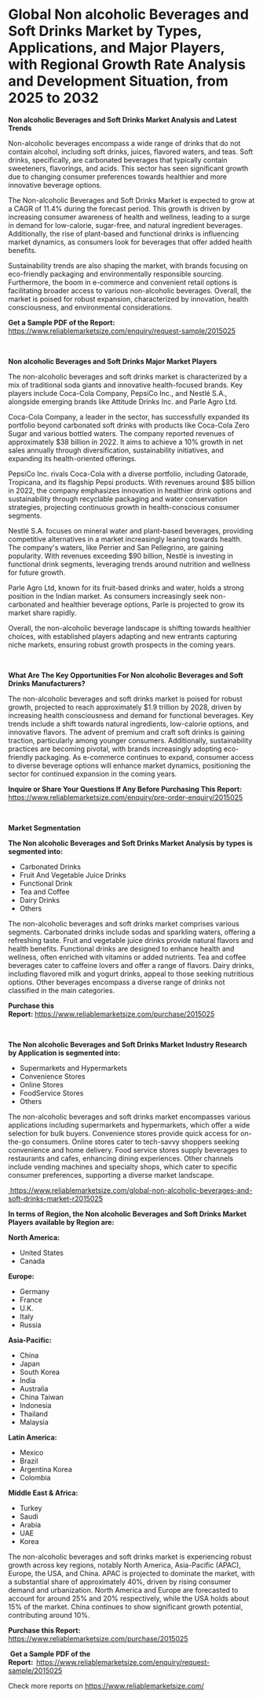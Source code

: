 <p><h1>Global Non alcoholic Beverages and Soft Drinks Market by Types, Applications, and Major Players, with Regional Growth Rate Analysis and Development Situation, from 2025 to 2032</h1></p><p><strong>Non alcoholic Beverages and Soft Drinks Market Analysis and Latest Trends</strong></p>
<p><p>Non-alcoholic beverages encompass a wide range of drinks that do not contain alcohol, including soft drinks, juices, flavored waters, and teas. Soft drinks, specifically, are carbonated beverages that typically contain sweeteners, flavorings, and acids. This sector has seen significant growth due to changing consumer preferences towards healthier and more innovative beverage options.</p><p>The Non-alcoholic Beverages and Soft Drinks Market is expected to grow at a CAGR of 11.4% during the forecast period. This growth is driven by increasing consumer awareness of health and wellness, leading to a surge in demand for low-calorie, sugar-free, and natural ingredient beverages. Additionally, the rise of plant-based and functional drinks is influencing market dynamics, as consumers look for beverages that offer added health benefits. </p><p>Sustainability trends are also shaping the market, with brands focusing on eco-friendly packaging and environmentally responsible sourcing. Furthermore, the boom in e-commerce and convenient retail options is facilitating broader access to various non-alcoholic beverages. Overall, the market is poised for robust expansion, characterized by innovation, health consciousness, and environmental considerations.</p></p>
<p><strong>Get a Sample PDF of the Report:&nbsp;</strong> <a href="https://www.reliablemarketsize.com/enquiry/request-sample/2015025?utm_campaign=2445&utm_medium=2&utm_source=Github&utm_content=ia&utm_term=29032025&utm_id=non-alcoholic-beverages-and-soft-drinks">https://www.reliablemarketsize.com/enquiry/request-sample/2015025</a></p>
<p>&nbsp;</p>
<p><strong>Non alcoholic Beverages and Soft Drinks Major Market Players</strong></p>
<p><p>The non-alcoholic beverages and soft drinks market is characterized by a mix of traditional soda giants and innovative health-focused brands. Key players include Coca-Cola Company, PepsiCo Inc., and Nestlé S.A., alongside emerging brands like Attitude Drinks Inc. and Parle Agro Ltd.</p><p>Coca-Cola Company, a leader in the sector, has successfully expanded its portfolio beyond carbonated soft drinks with products like Coca-Cola Zero Sugar and various bottled waters. The company reported revenues of approximately $38 billion in 2022. It aims to achieve a 10% growth in net sales annually through diversification, sustainability initiatives, and expanding its health-oriented offerings.</p><p>PepsiCo Inc. rivals Coca-Cola with a diverse portfolio, including Gatorade, Tropicana, and its flagship Pepsi products. With revenues around $85 billion in 2022, the company emphasizes innovation in healthier drink options and sustainability through recyclable packaging and water conservation strategies, projecting continuous growth in health-conscious consumer segments.</p><p>Nestlé S.A. focuses on mineral water and plant-based beverages, providing competitive alternatives in a market increasingly leaning towards health. The company's waters, like Perrier and San Pellegrino, are gaining popularity. With revenues exceeding $90 billion, Nestlé is investing in functional drink segments, leveraging trends around nutrition and wellness for future growth.</p><p>Parle Agro Ltd, known for its fruit-based drinks and water, holds a strong position in the Indian market. As consumers increasingly seek non-carbonated and healthier beverage options, Parle is projected to grow its market share rapidly.</p><p>Overall, the non-alcoholic beverage landscape is shifting towards healthier choices, with established players adapting and new entrants capturing niche markets, ensuring robust growth prospects in the coming years.</p></p>
<p>&nbsp;</p>
<p><strong>What Are The Key Opportunities For Non alcoholic Beverages and Soft Drinks Manufacturers?</strong></p>
<p><p>The non-alcoholic beverages and soft drinks market is poised for robust growth, projected to reach approximately $1.9 trillion by 2028, driven by increasing health consciousness and demand for functional beverages. Key trends include a shift towards natural ingredients, low-calorie options, and innovative flavors. The advent of premium and craft soft drinks is gaining traction, particularly among younger consumers. Additionally, sustainability practices are becoming pivotal, with brands increasingly adopting eco-friendly packaging. As e-commerce continues to expand, consumer access to diverse beverage options will enhance market dynamics, positioning the sector for continued expansion in the coming years.</p></p>
<p><strong>Inquire or Share Your Questions If Any Before Purchasing This Report:</strong> <a href="https://www.reliablemarketsize.com/enquiry/pre-order-enquiry/2015025?utm_campaign=2445&utm_medium=2&utm_source=Github&utm_content=ia&utm_term=29032025&utm_id=non-alcoholic-beverages-and-soft-drinks">https://www.reliablemarketsize.com/enquiry/pre-order-enquiry/2015025</a></p>
<p>&nbsp;</p>
<p><strong>Market Segmentation</strong></p>
<p><strong>The Non alcoholic Beverages and Soft Drinks Market Analysis by types is segmented into:</strong></p>
<p><ul><li>Carbonated Drinks</li><li>Fruit And Vegetable Juice Drinks</li><li>Functional Drink</li><li>Tea and Coffee</li><li>Dairy Drinks</li><li>Others</li></ul></p>
<p><p>The non-alcoholic beverages and soft drinks market comprises various segments. Carbonated drinks include sodas and sparkling waters, offering a refreshing taste. Fruit and vegetable juice drinks provide natural flavors and health benefits. Functional drinks are designed to enhance health and wellness, often enriched with vitamins or added nutrients. Tea and coffee beverages cater to caffeine lovers and offer a range of flavors. Dairy drinks, including flavored milk and yogurt drinks, appeal to those seeking nutritious options. Other beverages encompass a diverse range of drinks not classified in the main categories.</p></p>
<p><strong>Purchase this Report:&nbsp;</strong><a href="https://www.reliablemarketsize.com/purchase/2015025?utm_campaign=2445&utm_medium=2&utm_source=Github&utm_content=ia&utm_term=29032025&utm_id=non-alcoholic-beverages-and-soft-drinks">https://www.reliablemarketsize.com/purchase/2015025</a></p>
<p>&nbsp;</p>
<p><strong>The Non alcoholic Beverages and Soft Drinks Market Industry Research by Application is segmented into:</strong></p>
<p><ul><li>Supermarkets and Hypermarkets</li><li>Convenience Stores</li><li>Online Stores</li><li>FoodService Stores</li><li>Others</li></ul></p>
<p><p>The non-alcoholic beverages and soft drinks market encompasses various applications including supermarkets and hypermarkets, which offer a wide selection for bulk buyers. Convenience stores provide quick access for on-the-go consumers. Online stores cater to tech-savvy shoppers seeking convenience and home delivery. Food service stores supply beverages to restaurants and cafes, enhancing dining experiences. Other channels include vending machines and specialty shops, which cater to specific consumer preferences, supporting a diverse market landscape.</p></p>
<p><a href="https://www.reliablemarketsize.com/global-non-alcoholic-beverages-and-soft-drinks-market-r2015025?utm_campaign=2445&utm_medium=2&utm_source=Github&utm_content=ia&utm_term=29032025&utm_id=non-alcoholic-beverages-and-soft-drinks">&nbsp;https://www.reliablemarketsize.com/global-non-alcoholic-beverages-and-soft-drinks-market-r2015025</a></p>
<p><strong>In terms of Region, the Non alcoholic Beverages and Soft Drinks Market Players available by Region are:</strong></p>
<p>
    <p> <strong> North America: </strong>
        <ul>
            <li>United States</li>
            <li>Canada</li>
        </ul>
        </p> 
    <p> <strong> Europe: </strong>
        <ul>
            <li>Germany</li>
            <li>France</li>
            <li>U.K.</li>
            <li>Italy</li>
            <li>Russia</li>
        </ul>
        </p> 
    <p> <strong> Asia-Pacific: </strong>
        <ul>
            <li>China</li>
            <li>Japan</li>
            <li>South Korea</li>
            <li>India</li>
            <li>Australia</li>
            <li>China Taiwan</li>
            <li>Indonesia</li>
            <li>Thailand</li>
            <li>Malaysia</li>
        </ul>
        </p> 
    <p> <strong> Latin America: </strong>
        <ul>
            <li>Mexico</li>
            <li>Brazil</li>
            <li>Argentina Korea</li>
            <li>Colombia</li>
        </ul>
        </p> 
    <p> <strong> Middle East & Africa: </strong>
        <ul>
            <li>Turkey</li>
            <li>Saudi</li>
            <li>Arabia</li>
            <li>UAE</li>
            <li>Korea</li>
        </ul>
    </p>
    </p>
<p><p>The non-alcoholic beverages and soft drinks market is experiencing robust growth across key regions, notably North America, Asia-Pacific (APAC), Europe, the USA, and China. APAC is projected to dominate the market, with a substantial share of approximately 40%, driven by rising consumer demand and urbanization. North America and Europe are forecasted to account for around 25% and 20% respectively, while the USA holds about 15% of the market. China continues to show significant growth potential, contributing around 10%.</p></p>
<p><strong>Purchase this Report: </strong><a href="https://www.reliablemarketsize.com/purchase/2015025?utm_campaign=2445&utm_medium=2&utm_source=Github&utm_content=ia&utm_term=29032025&utm_id=non-alcoholic-beverages-and-soft-drinks">https://www.reliablemarketsize.com/purchase/2015025</a></p>
<p>&nbsp;<strong>Get a Sample PDF of the Report:&nbsp;&nbsp;</strong><a href="https://www.reliablemarketsize.com/enquiry/request-sample/2015025?utm_campaign=2445&utm_medium=2&utm_source=Github&utm_content=ia&utm_term=29032025&utm_id=non-alcoholic-beverages-and-soft-drinks">https://www.reliablemarketsize.com/enquiry/request-sample/2015025</a></p>
<p><strong></strong></p>
<p>Check more reports on <a href="https://www.reliablemarketsize.com/?utm_campaign=2445&utm_medium=2&utm_source=Github&utm_content=ia&utm_term=29032025&utm_id=non-alcoholic-beverages-and-soft-drinks">https://www.reliablemarketsize.com/</a></p>